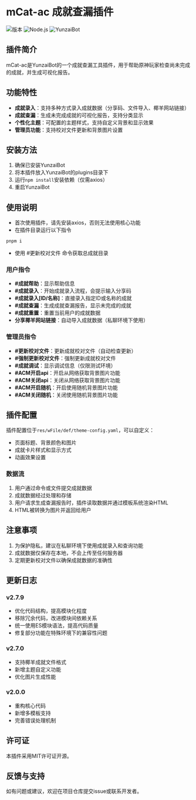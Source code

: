 # mCat-ac 成就查漏插件

![版本](https://img.shields.io/badge/版本-2.7.9-blue.svg)
![Node.js](https://img.shields.io/badge/Node.js-v16%2B-green.svg)
![YunzaiBot](https://img.shields.io/badge/兼容-YunzaiBot-blue.svg)

## 插件简介

mCat-ac是YunzaiBot的一个成就查漏工具插件，用于帮助原神玩家检查尚未完成的成就，并生成可视化报告。

## 功能特性

- **成就录入**：支持多种方式录入成就数据（分享码、文件导入、椰羊网站链接）
- **成就查漏**：生成未完成成就的可视化报告，支持分类显示
- **个性化主题**：可配置的主题样式，支持自定义背景和显示效果
- **管理员功能**：支持校对文件更新和背景图片设置

## 安装方法

1. 确保已安装YunzaiBot
2. 将本插件放入YunzaiBot的plugins目录下
3. 运行`npm install`安装依赖（仅需axios）
4. 重启YunzaiBot

## 使用说明

- 首次使用插件，请先安装axios，否则无法使用核心功能
- 在插件目录运行以下指令
```bash
pnpm i
```
- 使用  #更新校对文件  命令获取总成就目录
### 用户指令

- **#成就帮助**：显示帮助信息
- **#成就录入**：开始成就录入流程，会提示输入分享码
- **#成就录入[ID/名称]**：直接录入指定ID或名称的成就
- **#成就查漏**：生成成就查漏报告，显示未完成的成就
- **#成就重置**：重置当前用户的成就数据
- **分享椰羊网站链接**：自动导入成就数据（私聊环境下使用）

### 管理员指令

- **#更新校对文件**：更新成就校对文件（自动检查更新）
- **#强制更新校对文件**：强制更新成就校对文件
- **#成就调试**：显示调试信息（仅限测试环境）
- **#ACM开启api**：开启从网络获取背景图片功能
- **#ACM关闭api**：关闭从网络获取背景图片功能
- **#ACM开启随机**：开启使用随机背景图片功能
- **#ACM关闭随机**：关闭使用随机背景图片功能

## 插件配置

插件配置位于`res/wFile/def/theme-config.yaml`，可以自定义：

- 页面标题、背景颜色和图片
- 成就卡片样式和显示方式
- 动画效果设置


### 数据流

1. 用户通过命令或文件提交成就数据
2. 成就数据经过处理和存储
3. 用户请求生成查漏报告时，插件读取数据并通过模板系统渲染HTML
4. HTML被转换为图片并返回给用户

## 注意事项

1. 为保护隐私，建议在私聊环境下使用成就录入和查询功能
2. 成就数据仅保存在本地，不会上传至任何服务器
3. 定期更新校对文件以确保成就数据的准确性

## 更新日志

### v2.7.9
- 优化代码结构，提高模块化程度
- 移除冗余代码，改进模块间依赖关系
- 统一使用ES模块语法，提高代码质量
- 修复部分功能在特殊环境下的兼容性问题

### v2.7.0
- 支持椰羊成就文件格式
- 新增主题自定义功能
- 优化图片生成性能

### v2.0.0
- 重构核心代码
- 新增多模板支持
- 完善错误处理机制

## 许可证

本插件采用MIT许可证开源。

## 反馈与支持

如有问题或建议，欢迎在项目仓库提交issue或联系开发者。